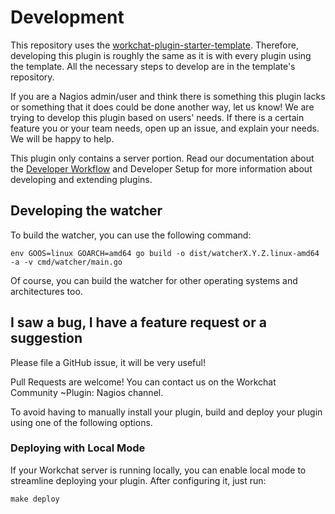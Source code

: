 # Development

This repository uses the [workchat-plugin-starter-template](https://gitlab.com/w1572/workchat-plugin-starter-template). Therefore, developing this plugin is roughly the same as it is with every plugin using the template. All the necessary steps to develop are in the template's repository.

If you are a Nagios admin/user and think there is something this plugin lacks or something that it does could be done another way, let us know! We are trying to develop this plugin based on users' needs. If there is a certain feature you or your team needs, open up an issue, and explain your needs. We will be happy to help.

This plugin only contains a server portion. Read our documentation about the [Developer Workflow](https://developers.workchat.com/extend/plugins/developer-workflow/) and Developer Setup for more information about developing and extending plugins.

## Developing the watcher

To build the watcher, you can use the following command:

```shell script
env GOOS=linux GOARCH=amd64 go build -o dist/watcherX.Y.Z.linux-amd64 -a -v cmd/watcher/main.go
```

Of course, you can build the watcher for other operating systems and architectures too.

## I saw a bug, I have a feature request or a suggestion

Please file a GitHub issue, it will be very useful!

Pull Requests are welcome! You can contact us on the Workchat Community ~Plugin: Nagios channel.

To avoid having to manually install your plugin, build and deploy your plugin using one of the following options.

### Deploying with Local Mode

If your Workchat server is running locally, you can enable local mode to streamline deploying your plugin. After configuring it, just run:

```shell script
make deploy
```